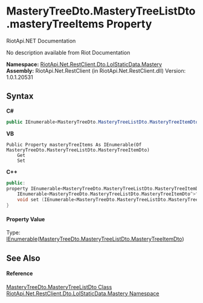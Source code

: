 # MasteryTreeDto.MasteryTreeListDto.masteryTreeItems Property 
RiotApi.NET Documentation 

No description available from Riot Documentation

**Namespace:**&nbsp;<a href="f8067ff9-c0c3-b7ef-10a3-0d5201c86f33">RiotApi.Net.RestClient.Dto.LolStaticData.Mastery</a><br />**Assembly:**&nbsp;RiotApi.Net.RestClient (in RiotApi.Net.RestClient.dll) Version: 1.0.1.20531

## Syntax

**C#**<br />
``` C#
public IEnumerable<MasteryTreeDto.MasteryTreeListDto.MasteryTreeItemDto> masteryTreeItems { get; set; }
```

**VB**<br />
``` VB
Public Property masteryTreeItems As IEnumerable(Of MasteryTreeDto.MasteryTreeListDto.MasteryTreeItemDto)
	Get
	Set
```

**C++**<br />
``` C++
public:
property IEnumerable<MasteryTreeDto.MasteryTreeListDto.MasteryTreeItemDto^>^ masteryTreeItems {
	IEnumerable<MasteryTreeDto.MasteryTreeListDto.MasteryTreeItemDto^>^ get ();
	void set (IEnumerable<MasteryTreeDto.MasteryTreeListDto.MasteryTreeItemDto^>^ value);
}
```


#### Property Value
Type: <a href="http://msdn2.microsoft.com/en-us/library/9eekhta0" target="_blank">IEnumerable</a>(<a href="6da13815-fc01-d7de-c338-051439c666c7">MasteryTreeDto.MasteryTreeListDto.MasteryTreeItemDto</a>)

## See Also


#### Reference
<a href="4d006adb-e888-e4fd-7462-276bd556ac3e">MasteryTreeDto.MasteryTreeListDto Class</a><br /><a href="f8067ff9-c0c3-b7ef-10a3-0d5201c86f33">RiotApi.Net.RestClient.Dto.LolStaticData.Mastery Namespace</a><br />